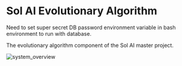 # Sol AI Evolutionary Algorithm

Need to set super secret DB password environment variable in bash environment to run with database.

The evolutionary algorithm component of the Sol AI master project.

![system_overview](https://user-images.githubusercontent.com/20680618/76615414-4dfde600-6522-11ea-99fc-f7793c870fcb.png)

